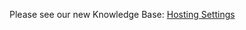 Please see our new Knowledge Base: [Hosting Settings](https://support.emby.media/support/solutions/articles/44001159601-hosting-settings)